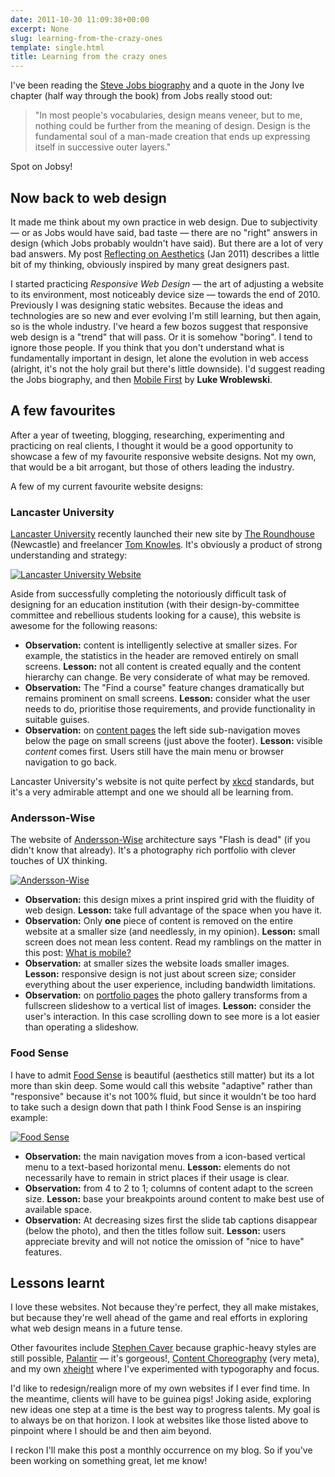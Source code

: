 ```yaml
---
date: 2011-10-30 11:09:38+00:00
excerpt: None
slug: learning-from-the-crazy-ones
template: single.html
title: Learning from the crazy ones
---
```


I've been reading the [Steve Jobs biography](http://www.amazon.com/Steve-Jobs-Walter-Isaacson/dp/1451648537) and a quote in the Jony Ive chapter (half way through the book) from Jobs really stood out:

> "In most people's vocabularies, design means veneer, but to me, nothing could be further from the meaning of design. Design is the fundamental soul of a man-made creation that ends up expressing itself in successive outer layers."

Spot on Jobsy!

## Now back to web design

It made me think about my own practice in web design. Due to subjectivity — or as Jobs would have said, bad taste — there are no "right" answers in design (which Jobs probably wouldn't have said). But there are a lot of very bad answers. My post [Reflecting on Aesthetics](/2011/01/16/reflecting-on-aesthetics/) (Jan 2011) describes a little bit of my thinking, obviously inspired by many great designers past.

I started practicing _Responsive Web Design_ — the art of adjusting a website to its environment, most noticeably device size — towards the end of 2010. Previously I was designing static websites. Because the ideas and technologies are so new and ever evolving I'm still learning, but then again, so is the whole industry. I've heard a few bozos suggest that responsive web design is a "trend" that will pass. Or it is somehow "boring". I tend to ignore those people. If you think that you don't understand what is fundamentally important in design, let alone the evolution in web access (alright, it's not the holy grail but there's little downside). I'd suggest reading the Jobs biography, and then [Mobile First](http://www.abookapart.com/products/mobile-first) by **Luke Wroblewski**.

## A few favourites

After a year of tweeting, blogging, researching, experimenting and practicing on real clients, I thought it would be a good opportunity to showcase a few of my favourite responsive website designs. Not my own, that would be a bit arrogant, but those of others leading the industry.

A few of my current favourite website designs:

### Lancaster University

[Lancaster University](http://lancs.ac.uk/) recently launched their new site by [The Roundhouse](http://www.theroundhouse.co.uk/) (Newcastle) and freelancer [Tom Knowles](http://www.lwyd.co.uk/). It's obviously a product of strong understanding and strategy:

[![Lancaster University Website](/images/2011/10/lancs.png)](http://lancs.ac.uk/)

Aside from successfully completing the notoriously difficult task of designing for an education institution (with their design-by-committee committee and rebellious students looking for a cause), this website is awesome for the following reasons:

* **Observation:** content is intelligently selective at smaller sizes. For example, the statistics in the header are removed entirely on small screens. **Lesson:** not all content is created equally and the content hierarchy can change. Be very considerate of what may be removed.
* **Observation:** The "Find a course" feature changes dramatically but remains prominent on small screens. **Lesson:** consider what the user needs to do, prioritise those requirements, and provide functionality in suitable guises.
* **Observation:** on [content pages](http://lancs.ac.uk/research/world-class-research/) the left side sub-navigation moves below the page on small screens (just above the footer). **Lesson:** visible _content_ comes first. Users still have the main menu or browser navigation to go back.

Lancaster University's website is not quite perfect by [xkcd](http://xkcd.com/773/) standards, but it's a very admirable attempt and one we should all be learning from.

### Andersson-Wise

The website of [Andersson-Wise](http://www.anderssonwise.com/) architecture says "Flash is dead" (if you didn't know that already). It's a photography rich portfolio with clever touches of UX thinking.

[![Andersson-Wise](/images/2011/10/andersson-wise.png)](http://www.anderssonwise.com/)

* **Observation:** this design mixes a print inspired grid with the fluidity of web design. **Lesson:** take full advantage of the space when you have it.
* **Observation:** Only **one** piece of content is removed on the entire website at a smaller size (and needlessly, in my opinion). **Lesson:** small screen does not mean less content. Read my ramblings on the matter in this post: [What is mobile?](/2011/09/14/what-is-mobile/)
* **Observation:** at smaller sizes the website loads smaller images. **Lesson:** responsive design is not just about screen size; consider everything about the user experience, including bandwidth limitations.
* **Observation:** on [portfolio pages](http://www.anderssonwise.com/projects/id/29/) the photo gallery transforms from a fullscreen slideshow to a vertical list of images. **Lesson:** consider the user's interaction. In this case scrolling down to see more is a lot easier than operating a slideshow.

### Food Sense

I have to admit [Food Sense](http://foodsense.is/) is beautiful (aesthetics still matter) but its a lot more than skin deep. Some would call this website "adaptive" rather than "responsive" because it's not 100% fluid, but since it wouldn't be too hard to take such a design down that path I think Food Sense is an inspiring example:

[![Food Sense](/images/2011/10/foodsense.png)](http://foodsense.is/)

* **Observation:** the main navigation moves from a icon-based vertical menu to a text-based horizontal menu. **Lesson:** elements do not necessarily have to remain in strict places if their usage is clear.
* **Observation:** from 4 to 2 to 1; columns of content adapt to the screen size. **Lesson:** base your breakpoints around content to make best use of available space.
* **Observation:** At decreasing sizes first the slide tab captions disappear (below the photo), and then the titles follow suit. **Lesson:** users appreciate brevity and will not notice the omission of "nice to have" features.

## Lessons learnt

I love these websites. Not because they're perfect, they all make mistakes, but because they're well ahead of the game and real efforts in exploring what web design means in a future tense.

Other favourites include [Stephen Caver](http://stephencaver.com/) because graphic-heavy styles are still possible, [Palantir](http://www.palantir.net/) — it's gorgeous!, [Content Choreography](http://trentwalton.com/2011/07/14/content-choreography/) (very meta), and my own [xheight](http://xheight.dbushell.com) where I've experimented with typogoraphy and focus.

I'd like to redesign/realign more of my own websites if I ever find time. In the meantime, clients will have to be guinea pigs! Joking aside, exploring new ideas one step at a time is the best way to progress talents. My goal is to always be on that horizon. I look at websites like those listed above to pinpoint where I should be and then aim beyond.

I reckon I'll make this post a monthly occurrence on my blog. So if you've been working on something great, let me know!
